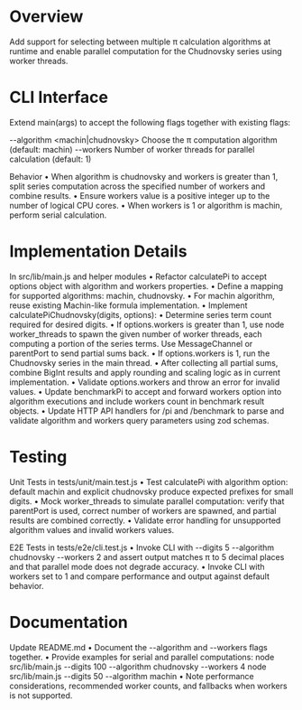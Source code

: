 # Overview
Add support for selecting between multiple π calculation algorithms at runtime and enable parallel computation for the Chudnovsky series using worker threads.

# CLI Interface
Extend main(args) to accept the following flags together with existing flags:

--algorithm <machin|chudnovsky>    Choose the π computation algorithm (default: machin)
--workers <n>                       Number of worker threads for parallel calculation (default: 1)

Behavior
• When algorithm is chudnovsky and workers is greater than 1, split series computation across the specified number of workers and combine results.
• Ensure workers value is a positive integer up to the number of logical CPU cores.
• When workers is 1 or algorithm is machin, perform serial calculation.

# Implementation Details
In src/lib/main.js and helper modules
• Refactor calculatePi to accept options object with algorithm and workers properties.
• Define a mapping for supported algorithms: machin, chudnovsky.
• For machin algorithm, reuse existing Machin-like formula implementation.
• Implement calculatePiChudnovsky(digits, options):
  • Determine series term count required for desired digits.
  • If options.workers is greater than 1, use node worker_threads to spawn the given number of worker threads, each computing a portion of the series terms. Use MessageChannel or parentPort to send partial sums back.
  • If options.workers is 1, run the Chudnovsky series in the main thread.
  • After collecting all partial sums, combine BigInt results and apply rounding and scaling logic as in current implementation.
• Validate options.workers and throw an error for invalid values.
• Update benchmarkPi to accept and forward workers option into algorithm executions and include workers count in benchmark result objects.
• Update HTTP API handlers for /pi and /benchmark to parse and validate algorithm and workers query parameters using zod schemas.

# Testing
Unit Tests in tests/unit/main.test.js
• Test calculatePi with algorithm option: default machin and explicit chudnovsky produce expected prefixes for small digits.
• Mock worker_threads to simulate parallel computation: verify that parentPort is used, correct number of workers are spawned, and partial results are combined correctly.
• Validate error handling for unsupported algorithm values and invalid workers values.

E2E Tests in tests/e2e/cli.test.js
• Invoke CLI with --digits 5 --algorithm chudnovsky --workers 2 and assert output matches π to 5 decimal places and that parallel mode does not degrade accuracy.
• Invoke CLI with workers set to 1 and compare performance and output against default behavior.

# Documentation
Update README.md
• Document the --algorithm and --workers flags together.
• Provide examples for serial and parallel computations:
    node src/lib/main.js --digits 100 --algorithm chudnovsky --workers 4
    node src/lib/main.js --digits 50 --algorithm machin
• Note performance considerations, recommended worker counts, and fallbacks when workers is not supported.